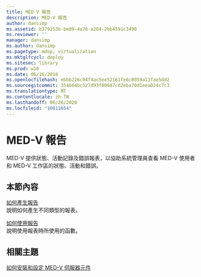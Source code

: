```yaml
---
title: MED-V 報告
description: MED-V 報告
author: dansimp
ms.assetid: b379153b-be89-4a76-a284-2bb4591c3490
ms.reviewer: ''
manager: dansimp
ms.author: dansimp
ms.pagetype: mdop, virtualization
ms.mktglfcycl: deploy
ms.sitesec: library
ms.prod: w10
ms.date: 06/16/2016
ms.openlocfilehash: ebbb226c04f4ac5ee52161fe6c0059a13fae5dd2
ms.sourcegitcommit: 354664bc527d93f80687cd2eba70d1eea024c7c3
ms.translationtype: MT
ms.contentlocale: zh-TW
ms.lasthandoff: 06/26/2020
ms.locfileid: "10811654"
---
```

# MED-V 報告


MED-V 提供狀態、活動記錄及錯誤報表，以協助系統管理員查看 MED-V 使用者和 MED-V 工作區的狀態、活動和錯誤。

## 本節內容


<a href="" id="how-to-generate-reports"></a>[如何產生報告](how-to-generate-reports-medvv2.md)  
說明如何產生不同類型的報表。

<a href="" id="how-to-work-with-reports"></a>[如何使用報告](how-to-work-with-reports.md)  
說明使用報表時所使用的函數。

## 相關主題


[如何安裝和設定 MED-V 伺服器元件](how-to-install-and-configure-the-med-v-server-component.md)

 

 





